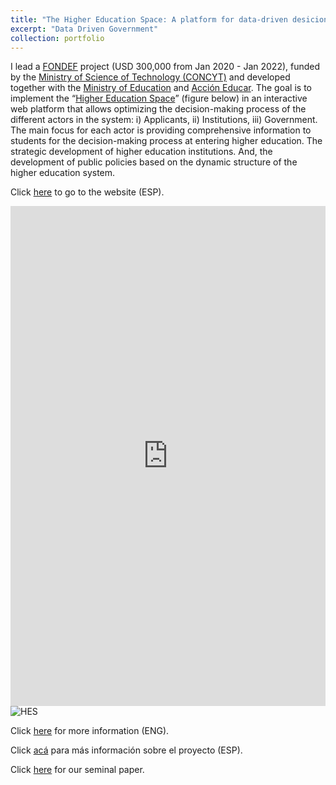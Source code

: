 ```yaml
---
title: "The Higher Education Space: A platform for data-driven desicion-making"
excerpt: "Data Driven Government"
collection: portfolio
---
```




I lead a <a href="https://www.conicyt.cl/fondef/2019/01/08/concurso-idea-id-2019/#tab-02" target="_blank">FONDEF</a> project (USD 300,000 from Jan 2020 - Jan 2022), funded by the <a href="https://www.conicyt.cl/" target="_blank">Ministry of Science of Technology (CONCYT)</a> and developed together with the <a href="https://educacionsuperior.mineduc.cl/" target="_blank">Ministry of Education</a> and <a href="https://accioneducar.cl/" target="_blank">Acción Educar</a>. The goal is to implement the “<a href="https://www.researchgate.net/publication/328134023_The_Higher_Education_Space_Connecting_Degree_Programs_from_Individuals'_Choices" target="_blank">Higher Education Space</a>” (figure below) in an interactive web platform that allows optimizing the decision-making process of the different actors in the system: i) Applicants, ii) Institutions, iii) Government. The main focus for each actor is providing comprehensive information to students for the decision-making process at entering higher education. The strategic development of higher education institutions. And, the development of public policies based on the dynamic structure of the higher education system.

Click <a href="https://datoslab.cl/hes/index.html" target="_blank">here</a> to go to the website (ESP). 

<iframe width="100%" height="800" src="https://datoslab.cl/hes/index.html" frameborder="0" allowfullscreen></iframe>


<img src="https://crcandia.github.io/crcandiav/files/hes.png" alt="HES">


Click <a href="https://complejidadsocial.udd.cl/2019/news/cics-udd-is-awarded-a-fondef-to-develop-a-platform-that-allows-a-better-decision-in-higher-education/" target="_blank">here</a> for more information (ENG). 

Click <a href="https://dccs.udd.cl/2019/08/28/cics-udd-se-adjudica-fondef-para-desarrollar-plataforma-que-permita-una-mejor-decision-en-la-educacion-superior/" target="_blank">acá</a> para más información sobre el proyecto (ESP). 

Click <a href="https://doi.org/10.1140/epjds/s13688-019-0218-4" target="_blank">here</a> for our seminal paper.
